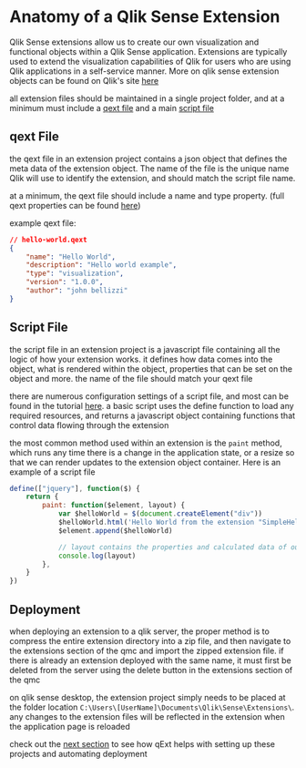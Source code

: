 # Anatomy of a Qlik Sense Extension

Qlik Sense extensions allow us to create our own visualization and functional objects within a Qlik Sense application. Extensions are typically used to extend the visualization capabilities of Qlik for users who are using Qlik applications in a self-service manner. More on qlik sense extension objects can be found on Qlik's site [here](https://help.qlik.com/en-US/sense-developer/April2020/Content/Sense_Helpsites/extend-qlik-sense.htm)

all extension files should be maintained in a single project folder, and at a minimum must include a [qext file](#qext-file) and a main [script file](#script-file)

## qext File

the qext file in an extension project contains a json object that defines the meta data of the extension object. The name of the file is the unique name Qlik will use to identify the extension, and should match the script file name.

at a minimum, the qext file should include a name and type property. (full qext properties can be found [here](https://help.qlik.com/en-US/sense-developer/April2020/Subsystems/Extensions/Content/Sense_Extensions/Overview/qext-file-overview.htm))

example qext file:

```json
// hello-world.qext
{
	"name": "Hello World",
	"description": "Hello world example",
	"type": "visualization",
	"version": "1.0.0",
	"author": "john bellizzi"
}
```

## Script File

the script file in an extension project is a javascript file containing all the logic of how your extension works. it defines how data comes into the object, what is rendered within the object, properties that can be set on the object and more. the name of the file should match your qext file

there are numerous configuration settings of a script file, and most can be found in the tutorial [here](https://help.qlik.com/en-US/sense-developer/April2020/Subsystems/Extensions/Content/Sense_Extensions/extensions-introduction.htm). a basic script uses the define function to load any required resources, and returns a javascript object containing functions that control data flowing through the extension

the most common method used within an extension is the `paint` method, which runs any time there is a change in the application state, or a resize so that we can render updates to the extension object container. Here is an example of a script file

```javascript
define(["jquery"], function($) {
	return {
		paint: function($element, layout) {
			var $helloWorld = $(document.createElement("div"))
			$helloWorld.html('Hello World from the extension "SimpleHelloWorld"<br/>')
			$element.append($helloWorld)

			// layout contains the properties and calculated data of our object
			console.log(layout)
		},
	}
})
```

## Deployment

when deploying an extension to a qlik server, the proper method is to compress the entire extension directory into a zip file, and then navigate to the extensions section of the qmc and import the zipped extension file. if there is already an extension deployed with the same name, it must first be deleted from the server using the delete button in the extensions section of the qmc

on qlik sense desktop, the extension project simply needs to be placed at the folder location `C:\Users\[UserName]\Documents\Qlik\Sense\Extensions\`. any changes to the extension files will be reflected in the extension when the application page is reloaded

check out the [next section](./why-qext.md) to see how qExt helps with setting up these projects and automating deployment
